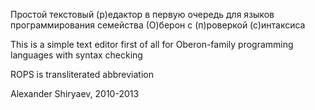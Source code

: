 Простой текстовый (р)едактор
в первую очередь для языков программирования семейства (О)берон
с (п)роверкой (с)интаксиса

This is a simple text editor
first of all for Oberon-family programming languages
with syntax checking

ROPS is transliterated abbreviation

Alexander Shiryaev, 2010-2013
